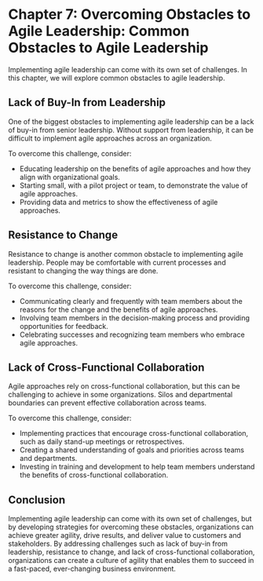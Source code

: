 Chapter 7: Overcoming Obstacles to Agile Leadership: Common Obstacles to Agile Leadership
=========================================================================================

Implementing agile leadership can come with its own set of challenges. In this chapter, we will explore common obstacles to agile leadership.

Lack of Buy-In from Leadership
------------------------------

One of the biggest obstacles to implementing agile leadership can be a lack of buy-in from senior leadership. Without support from leadership, it can be difficult to implement agile approaches across an organization.

To overcome this challenge, consider:

* Educating leadership on the benefits of agile approaches and how they align with organizational goals.
* Starting small, with a pilot project or team, to demonstrate the value of agile approaches.
* Providing data and metrics to show the effectiveness of agile approaches.

Resistance to Change
--------------------

Resistance to change is another common obstacle to implementing agile leadership. People may be comfortable with current processes and resistant to changing the way things are done.

To overcome this challenge, consider:

* Communicating clearly and frequently with team members about the reasons for the change and the benefits of agile approaches.
* Involving team members in the decision-making process and providing opportunities for feedback.
* Celebrating successes and recognizing team members who embrace agile approaches.

Lack of Cross-Functional Collaboration
--------------------------------------

Agile approaches rely on cross-functional collaboration, but this can be challenging to achieve in some organizations. Silos and departmental boundaries can prevent effective collaboration across teams.

To overcome this challenge, consider:

* Implementing practices that encourage cross-functional collaboration, such as daily stand-up meetings or retrospectives.
* Creating a shared understanding of goals and priorities across teams and departments.
* Investing in training and development to help team members understand the benefits of cross-functional collaboration.

Conclusion
----------

Implementing agile leadership can come with its own set of challenges, but by developing strategies for overcoming these obstacles, organizations can achieve greater agility, drive results, and deliver value to customers and stakeholders. By addressing challenges such as lack of buy-in from leadership, resistance to change, and lack of cross-functional collaboration, organizations can create a culture of agility that enables them to succeed in a fast-paced, ever-changing business environment.
